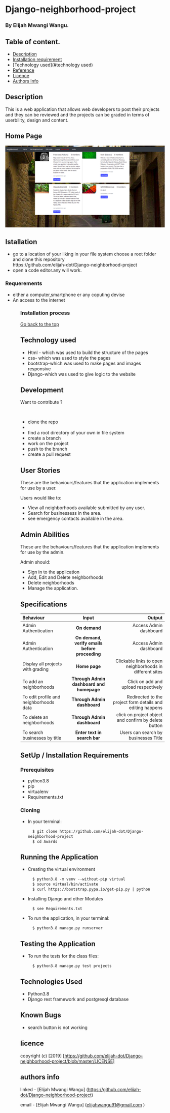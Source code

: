 # Django-neighborhood-project

### By Elijah Mwangi Wangu.


## Table of content.

- [Description](#description)
- [Installation requirement](#installation)
- [Technology used](#technology used)
- [Reference](#reference)
- [Licence](#licence)
- [Authors Info](#author-info)

## Description
This is a web application that allows web developers to post their projects and they can be reviewed and the  projects can be graded in terms of userbility, design and content.


## Home Page

![project101!](./static/images/neb.png)




## Istallation

<ul>
   <li>go to a location of your liking in your file system choose a root folder and clone this repository <br>
   https://github.com/elijah-dot/Django-neighborhood-project
   </li>
   <li>open a code editor.any will work.</li>
</ul>
 
### Requerements
<ul>
<li>either a computer,smartphone er any coputing devise</li>
<li>An access to the internet</li>
<ul>

### Installation process

[Go back to the top](#Django-neighborhood-project)

## Technology used

<ul> 
<li>Html - which was used to build the structure of the pages</li>
<li>css- which was used to style the pages </li>
<li>bootstrap-which was used to make pages and images responsive</li>
<li>Django-which was used to give logic to the website</li>
</ul>

## Development

<p>Want to contribute ?</p><br>
<ul>
  <li>clone the repo<li>
  <li>find a root directory of your own in file system</li>
  <li>create a branch</li>
  <li>work on the project</li>
  <li>push to the branch</li>
  <li>create a pull request</li>
</ul>









## User Stories
These are the behaviours/features that the application implements for use by a user.

Users would like to:
* View all neighborhoods available submitted by any user.
* Search for businessess in the area.
* see emergency contacts available in the area.



## Admin Abilities
These are the behaviours/features that the application implements for use by the admin.

Admin should:
* Sign in to the application
* Add, Edit and Delete neighborhoods
* Delete neighborhoods
* Manage the application.


## Specifications
| Behaviour | Input | Output |
| :---------------- | :---------------: | ------------------: |
| Admin Authentication | **On demand** | Access Admin dashboard |
| Admin Authentication | **On demand, verify emails before proceeding** | Access Admin dashboard |
| Display all projects with grading | **Home page** | Clickable links to open neighborhoods in different sites |
| To add an neighborhoods  | **Through Admin dashboard and homepage** | Click on add and upload respectively|
| To edit profile and neighborhoods data  | **Through Admin dashboard** | Redirected to the  project form details and editing happens|
| To delete an neighborhoods  | **Through Admin dashboard** | click on project object and confirm by delete button|
| To search businesses by title | **Enter text in search bar** | Users can search by businesses Title|




## SetUp / Installation Requirements
### Prerequisites
* python3.8
* pip
* virtualenv
* Requirements.txt

### Cloning
* In your terminal:

        $ git clone https://github.com/elijah-dot/Django-neighborhood-project
        $ cd Awards

## Running the Application
* Creating the virtual environment

        $ python3.8 -m venv --without-pip virtual
        $ source virtual/bin/activate
        $ curl https://bootstrap.pypa.io/get-pip.py | python

* Installing Django and other Modules

        $ see Requirements.txt

* To run the application, in your terminal:

        $ python3.8 manage.py runserver

## Testing the Application
* To run the tests for the class files:

        $ python3.8 manage.py test projects

## Technologies Used
* Python3.8
* Django  rest framework and postgresql database

## Known Bugs

* search button is not working

## licence

copyright (c) [2019] [https://github.com/elijah-dot/Django-neighborhood-project/blob/master/LICENSE]


## authors info

linked - [Elijah Mwangi Wangu]
(https://github.com/elijah-dot/Django-neighborhood-project)

email - [Elijah Mwangi Wangu]
(elijahwangu91@gmail.com
)

